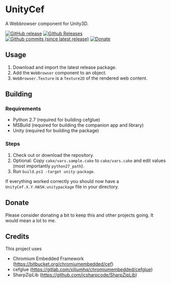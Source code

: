 # UnityCef
A Webbrowser component for Unity3D.

[![GitHub release](https://img.shields.io/github/release/WiiPlayer2/UnityCef.svg)](https://github.com/WiiPlayer2/UnityCef/releases/latest)
[![Github Releases](https://img.shields.io/github/downloads/WiiPlayer2/UnityCef/total.svg)](https://github.com/WiiPlayer2/UnityCef/releases/latest)
[![Github commits (since latest release)](https://img.shields.io/github/commits-since/WiiPlayer2/UnityCef/latest.svg)](https://github.com/WiiPlayer2/UnityCef/commits/master)
[![Donate](https://img.shields.io/badge/liberapay-donate-red.svg)](https://liberapay.com/WiiPlayer2/)

## Usage
1. Download and import the latest release package.
2. Add the `WebBrowser` component to an object.
3. `WebBrowser.Texture` is a `Texture2D` of the rendered web content.

## Building
### Requirements
- Python 2.7 (required for building cefglue)
- MSBuild (required for building the companion app and library)
- Unity (required for building the package)

### Steps
1. Check out or download the repository.
2. Optional: Copy `cake/vars.sample.cake` to `cake/vars.cake` and edit values (most importantly `python27_path`).
3. Run `build.ps1 -target unity-package`.

If everything worked correctly you should now have a `UnityCef.X.Y.HASH.unitypackage` file in your directory.

## Donate
Please consider donating a bit to keep this and other projects going. It would mean a lot to me.

## Credits
This project uses
- Chromium Embedded Framework (https://bitbucket.org/chromiumembedded/cef)
- cefglue (https://gitlab.com/xiliumhq/chromiumembedded/cefglue)
- SharpZipLib (https://github.com/icsharpcode/SharpZipLib)
